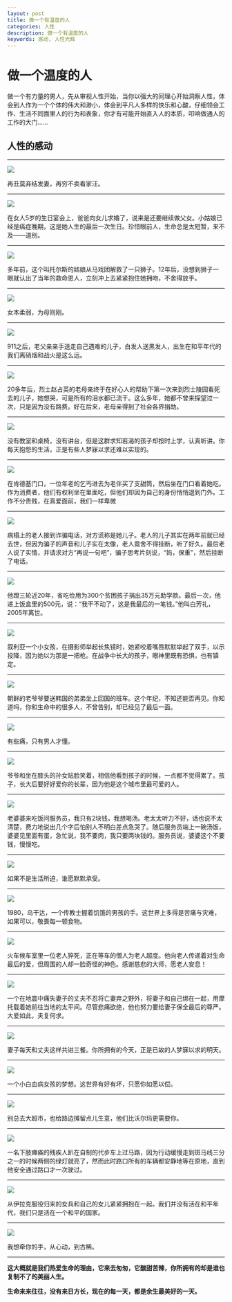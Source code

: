 ```yaml
---
layout: post
title: 做一个有温度的人
categories: 人性
description: 做一个有温度的人
keywords: 感动, 人性光辉
---
```



# 做一个温度的人
做一个有力量的男人，先从审视人性开始，当你以强大的同理心开始洞察人性，体会到人作为一个个体的伟大和渺小，体会到平凡人多样的快乐和心酸，仔细领会工作、生活不同面里人的行为和表象，你才有可能开始直入人的本质，叩响做通人的工作的大门……



## 人性的感动
---
![](http://onbsquc8n.bkt.clouddn.com/timg.jpg)

再丑莫弃结发妻，再穷不卖看家汪。

---

![](http://onbsquc8n.bkt.clouddn.com/timg%20225612.jpg)

在女人5岁的生日宴会上，爸爸向女儿求婚了，说来是还要继续做父女。小姑娘已经是癌症晚期，这是她人生的最后一次生日。珍惜眼前人，生命总是太短暂，来不及——道别。

---
![](http://onbsquc8n.bkt.clouddn.com/shizi2258.jpg)

多年前，这个叫托尔斯的姑娘从马戏团解救了一只狮子。12年后，没想到狮子一眼就认出了当年的救命恩人，立刻冲上去紧紧抱住她拥吻，不舍得放手。

---
![](http://onbsquc8n.bkt.clouddn.com/muzi20173242259.jpg)

女本柔弱，为母则刚。

---
![](http://onbsquc8n.bkt.clouddn.com/guizhe201703242301.jpg)

911之后，老父亲亲手送走自己遇难的儿子，白发人送黑发人，出生在和平年代的我们离硝烟和战火是这么远。

---
![](http://onbsquc8n.bkt.clouddn.com/laoren201703242303.jpg)

20多年后，烈士赵占英的老母亲终于在好心人的帮助下第一次来到烈士陵园看死去的儿子，她想哭，可是所有的泪水都已流干。这么多年，她都不曾来探望过一次，只是因为没有路费。好在后来，老母亲得到了社会各界捐助。

---
![](http://onbsquc8n.bkt.clouddn.com/xuexi201703242304.jpg)

没有教室和桌椅，没有讲台，但是这群求知若渴的孩子却按时上学，认真听讲。你每天抱怨的生活，正是有些人梦寐以求还难以实现的。

---
![](http://onbsquc8n.bkt.clouddn.com/momo2017032423045.jpg)

在肯德基门口，一位年老的乞丐进去为老伴买了支甜筒，然后坐在门口看着她吃。作为消费者，他们有权利坐在里面吃，但他们却因为自己的身份悄悄退到门外。工作不分贵贱，在真爱面前，我们一样卑微

---
![](http://onbsquc8n.bkt.clouddn.com/laoren20172312.jpg)

病榻上的老人接到诈骗电话，对方谎称是她儿子。老人的儿子其实在两年前就已经去世，但因为骗子的声音和儿子实在太像，老人竟舍不得挂断，听了好久。最后老人说了实情，并请求对方“再说一句吧”，骗子思考片刻说，“妈，保重”，然后挂断了电话。

---
![](http://onbsquc8n.bkt.clouddn.com/laoren201703242312.jpg)

他蹬三轮近20年，省吃俭用为300个贫困孩子捐出35万元助学款。最后一次，他递上饭盒里的500元，说：“我干不动了，这是我最后的一笔钱。”他叫白芳礼，2005年离世。

---
![](http://onbsquc8n.bkt.clouddn.com/xiaohai201703242315.jpg)

叙利亚一个小女孩，在摄影师举起长焦镜时，她紧咬着嘴唇默默举起了双手，以示投降，因为她以为那是一把枪。在战争中长大的孩子，眼神里既有恐惧，也有镇定。

---
![](http://onbsquc8n.bkt.clouddn.com/u=948380322,1526939080&fm=11&gp=0.jpg)

朝鲜的老爷爷要送韩国的弟弟坐上回国的班车。这个年纪，不知还能否再见。你知道吗，你和生命中的很多人，不曾告别，却已经见了最后一面。

---
![](http://onbsquc8n.bkt.clouddn.com/nanren201703241329.jpg)

有些痛，只有男人才懂。

---
![](http://onbsquc8n.bkt.clouddn.com/500fd9f9d72a6059690e2ff02134349b033bba3a.jpg)

爷爷和坐在膝头的孙女贴脸笑着，相信他看到孩子的时候，一点都不觉得累了。孩子，长大后要好好爱你的长辈，因为他是这个城市里最可爱的人。

---
![](http://onbsquc8n.bkt.clouddn.com/63d0f703918fa0ec2388aae72f9759ee3c6ddb89.jpg)

老婆婆来吃饭问服务员，我只有2块钱，我想喝汤。老太太听力不好，话也说不太清楚，费力地说出几个字后怕别人不明白差点急哭了。随后服务员端上一碗汤饭，婆婆见里面有蛋，急忙说，我不要肉，我只要两块钱的。服务员说，婆婆这个不要钱，慢慢吃。

---
![](http://onbsquc8n.bkt.clouddn.com/muzi201703242319.jpg)

如果不是生活所迫，谁愿默默承受。

---
![](http://onbsquc8n.bkt.clouddn.com/u=4074067011,3614538399&fm=211&gp=0.jpg)

1980，乌干达，一个传教士握着饥饿的男孩的手。这世界上多得是苦痛与灾难，如果可以，敬畏每一顿食物。

---
![](http://onbsquc8n.bkt.clouddn.com/u=4214678647,1994370273&fm=11&gp=0.jpg)

火车候车室里一位老人猝死，正在等车的僧人为老人超度。他向老人传递着对生命最后的爱，但周围的人却一脸奇怪的神色。感谢慈悲的大师，愿老人安息！

---
![](http://onbsquc8n.bkt.clouddn.com/fuqi201703242321.jpg)

一个在地震中痛失妻子的丈夫不忍将亡妻弃之野外，将妻子和自己绑在一起，用摩托载着她前往当地的太平间。尽管悲痛欲绝，他也努力要给妻子保全最后的尊严。大爱如此，夫复何求。

---
![](http://onbsquc8n.bkt.clouddn.com/huoche201703242332.jpg)

妻子每天和丈夫这样共进三餐。你所拥有的今天，正是已故的人梦寐以求的明天。

---
![](http://onbsquc8n.bkt.clouddn.com/u=643445308,1760398562&fm=211&gp=0.jpg)

一个小白血病女孩的梦想。这世界有好有坏，只愿你如愿以偿。

---
![](http://onbsquc8n.bkt.clouddn.com/09fa513d269759ee107ea821bbfb43166d22df2a.jpg)

别总去大超市，也给路边摊留点儿生意，他们比沃尔玛更需要你。

---
![](http://onbsquc8n.bkt.clouddn.com/ya201703242324.jpg)

一名下肢瘫痪的残疾人趴在自制的代步车上过马路，因为行动缓慢走到斑马线三分之一的时候两侧的绿灯就亮了，然而此时路口所有的车辆都安静地等在原地，直到他安全通过路口才一次驶过。

---
![](http://onbsquc8n.bkt.clouddn.com/u=620565117,2665757909&fm=211&gp=0.jpg)

从伊拉克服役归来的女兵和自己的女儿紧紧拥抱在一起。我们并没有活在和平年代，我们只是活在一个和平的国家。

---
![](http://onbsquc8n.bkt.clouddn.com/qianshou.jpg)

我想牵你的手，从心动，到古稀。

***

**这大概就是我们热爱生命的理由，它来去匆匆，它酸甜苦辣，你所拥有的却是谁也复制不了的美丽人生。**

**生命来来往往，没有来日方长，现在的每一天，都是余生最美好的一天。**
